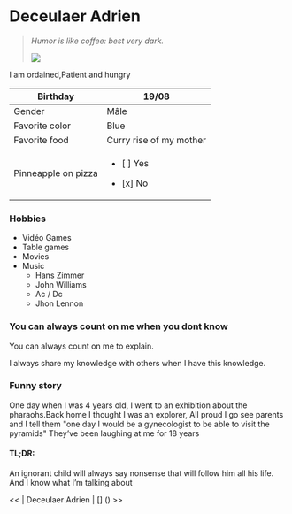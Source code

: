 # Deceulaer Adrien

> *Humor is like coffee: best very dark.*
>
> ![](https://raw.githubusercontent.com/DeceulaerAdrien/H-berge-perso/main/Assets/Photo%20pro.png)

I am ordained,Patient and hungry

| Birthday            | 19/08                                                 |
| ------------------- | ----------------------------------------------------- |
| Gender              | Mâle                                                  |
| Favorite color      | Blue                                                  |
| Favorite food       | Curry rise of my mother                               |
| Pinneapple on pizza | <ul><li> [ ] Yes</li></ul> <ul><li> [x] No </li></ul> |

### Hobbies

- Vidéo Games
- Table games
- Movies
- Music
  - Hans Zimmer
  - John Williams
  - Ac / Dc
  - Jhon Lennon

### You can always count on me when you dont know

You can always count on me to explain.

I always share my knowledge with others when I have this knowledge.

### Funny story

One day when I was 4 years old, I went to an exhibition about the pharaohs.Back home I thought I was an explorer, All proud I go see parents and I tell them "one day I would be a gynecologist to be able to visit the pyramids"
They’ve been laughing at me for 18 years

#### TL;DR:  

An ignorant child will always say nonsense that will follow him all his life. 
And I know what I’m talking about

<< [](https://patgit-design.github.io/Challenge-Markdown/) | Deceulaer Adrien | [] () >>
